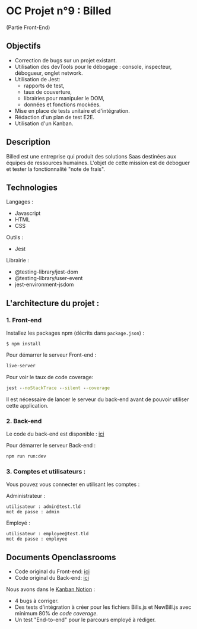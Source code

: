 # OC Projet n°9 : Billed
(Partie Front-End)

## Objectifs
- Correction de bugs sur un projet existant.
- Utilisation des devTools pour le débogage : console, inspecteur, débogueur, onglet network.
- Utilisation de Jest: 
  * rapports de test,
  * taux de couverture,
  * librairies pour manipuler le DOM,
  * données et fonctions mockées.
- Mise en place de tests unitaire et d'intégration.
- Rédaction d'un plan de test E2E.
- Utilisation d'un Kanban.

## Description
Billed est une entreprise qui produit des solutions Saas destinées aux équipes de ressources humaines.
L'objet de cette mission est de deboguer et tester la fonctionnalité "note de frais".

## Technologies
Langages :
- Javascript
- HTML
- CSS

Outils :
- Jest

Librairie :
- @testing-library/jest-dom
- @testing-library/user-event
- jest-environment-jsdom

## L'architecture du projet :
### 1. Front-end
Installez les packages npm (décrits dans `package.json`) :
```
$ npm install
```

Pour démarrer le serveur Front-end :
```cmd
live-server
```

Pour voir le taux de code coverage:
```cmd
jest --noStackTrace --silent --coverage
```

Il est nécessaire de lancer le serveur du back-end avant de pouvoir utiliser cette application.

### 2. Back-end
Le code du back-end est disponible : [ici](https://github.com/KGabard/OC_P9_Billed_Backend)

Pour démarrer le serveur Back-end :

```cmd
npm run run:dev
```

### 3. Comptes et utilisateurs :
Vous pouvez vous connecter en utilisant les comptes :

Administrateur : 
```
utilisateur : admin@test.tld 
mot de passe : admin
```
Employé :
```
utilisateur : employee@test.tld
mot de passe : employee
```

## Documents Openclassrooms
- Code original du Front-end: [ici](https://github.com/OpenClassrooms-Student-Center/Billed-app-FR-Front)
- Code original du Back-end: [ici](https://github.com/OpenClassrooms-Student-Center/Billed-app-FR-back)

Nous avons dans le [Kanban Notion](https://www.notion.so/a7a612fc166747e78d95aa38106a55ec?v=2a8d3553379c4366b6f66490ab8f0b90) :

- 4 bugs à corriger.
- Des tests d'intégration à créer pour les fichiers Bills.js et NewBill.js avec minimum 80% de _code coverage_.
- Un test "End-to-end" pour le parcours employé à rédiger.